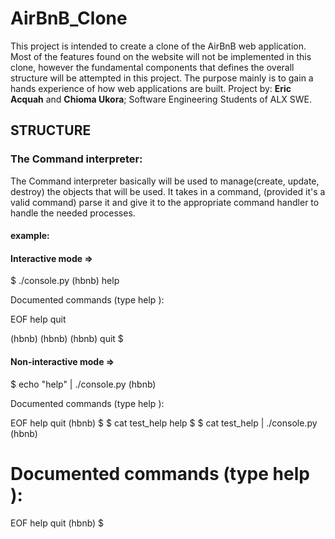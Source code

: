 <h1>AirBnB_Clone</h1>

<p>This project is intended to create a clone of the AirBnB web application.
Most of the features found on the website will not be implemented in this clone,
however the fundamental components that defines the overall structure will be attempted
in this project. The purpose mainly is to gain a hands experience of how web applications
are built. Project by: <strong>Eric Acquah</strong> and <strong>Chioma Ukora</strong>;
Software Engineering Students of ALX SWE.
</p>

<h2>STRUCTURE</h2>

<h3>The Command interpreter:</h3>

<p1>
The Command interpreter basically will be used to manage(create, update, destroy) the objects that will
be used. It takes in a command, (provided it's a valid command) parse it and give it to the appropriate
command handler to handle the needed processes.

<h4>example:</h4>

<h4>Interactive mode => </h4>

$ ./console.py
(hbnb) help

Documented commands (type help <topic>):

EOF  help  quit

(hbnb)
(hbnb)
(hbnb) quit
$

<h4>Non-interactive mode => </h4>

$ echo "help" | ./console.py
(hbnb)

Documented commands (type help <topic>):

EOF  help  quit
(hbnb)
$
$ cat test_help
help
$
$ cat test_help | ./console.py
(hbnb)

Documented commands (type help <topic>):
========================================
EOF  help  quit
(hbnb)
$
</p1>
